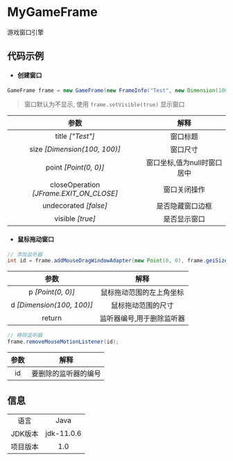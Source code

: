 # MyGameFrame

游戏窗口引擎


## 代码示例

+ #### 创建窗口

~~~java
GameFrame frame = new GameFrame(new FrameInfo("Test", new Dimension(100, 100), new Point(0, 0), JFrame.EXIT_ON_CLOSE, false, true));
~~~

> 窗口默认为不显示, 使用 `frame.setVisible(true)` 显示窗口

|参数|解释|
|:---:|:---:|
|title _["Test"]_|窗口标题|
|size _[Dimension(100, 100)]_|窗口尺寸|
|point _[Point(0, 0)]_|窗口坐标,值为null时窗口居中|
|closeOperation _[JFrame.EXIT_ON_CLOSE]_|窗口关闭操作|
|undecorated _[false]_|是否隐藏窗口边框|
|visible _[true]_|是否显示窗口|


+ #### 鼠标拖动窗口 

~~~java
// 添加监听器
int id = frame.addMouseDragWindowAdapter(new Point(0, 0), frame.geiSize());
~~~

|参数|解释|
|:---:|:---:|
|p _[Point(0, 0)]_|鼠标拖动范围的左上角坐标|
|d _[Dimension(100, 100)]_|鼠标拖动范围的尺寸|
|return|监听器编号,用于删除监听器|

~~~java
// 移除监听器
frame.removeMouseMotionListener(id);
~~~

|参数|解释|
|:---:|:---:|
|id|要删除的监听器的编号|



## 信息

|||
|:---:|:---:|
|语言|Java|
|JDK版本|jdk-11.0.6|
|项目版本|1.0|


